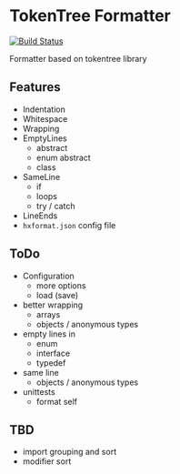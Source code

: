 # TokenTree Formatter

[![Build Status](https://travis-ci.org/HaxeCheckstyle/tokentree-formatter.svg?branch=master)](https://travis-ci.org/HaxeCheckstyle/tokentree-formatter)

Formatter based on tokentree library

## Features
- Indentation
- Whitespace
- Wrapping
- EmptyLines
  - abstract
  - enum abstract
  - class
- SameLine
  - if
  - loops
  - try / catch
- LineEnds
- `hxformat.json` config file

## ToDo
- Configuration
  - more options
  - load (save)
- better wrapping
  - arrays
  - objects / anonymous types
- empty lines in
  - enum
  - interface
  - typedef
- same line
  - objects / anonymous types
- unittests
  - format self

## TBD
- import grouping and sort
- modifier sort
